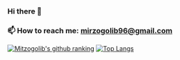 ### Hi there 👋
### 📫 How to reach me: mirzogolib96@gmail.com
[![Mitzogolib's github ranking](https://github-readme-ranking.vercel.app/api/rank?username=Mirzogolib&country_code=uzbekistan&show_private=true)](https://github.com/Muhammadsher/github-readme-ranking)
[![Top Langs](https://github-readme-stats.vercel.app/api/top-langs/?username=Mirzogolib&layout=compact)](https://github.com/anuraghazra/github-readme-stats)

<!--
**Mirzogolib/Mirzogolib** is a ✨ _special_ ✨ repository because its `README.md` (this file) appears on your GitHub profile.

Here are some ideas to get you started:

- 🔭 I’m currently working on ...
- 🌱 I’m currently learning ...
- 👯 I’m looking to collaborate on ...
- 🤔 I’m looking for help with ...
- 💬 Ask me about ...
- 📫 How to reach me: ...
- 😄 Pronouns: ...
- ⚡ Fun fact: ...
-->

